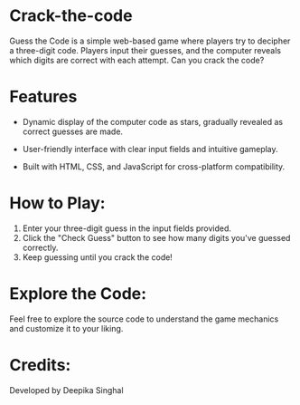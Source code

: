 # Crack-the-code
Guess the Code is a simple web-based game where players try to decipher a three-digit code. Players input their guesses, and the computer reveals which digits are correct with each attempt. Can you crack the code?

# Features
* Dynamic display of the computer code as stars, gradually revealed as correct guesses are made.

* User-friendly interface with clear input fields and intuitive gameplay.

* Built with HTML, CSS, and JavaScript for cross-platform compatibility.

# How to Play:

1. Enter your three-digit guess in the input fields provided.
2. Click the "Check Guess" button to see how many digits you've guessed correctly.
3. Keep guessing until you crack the code!

# Explore the Code:

Feel free to explore the source code to understand the game mechanics and customize it to your liking.

# Credits:

Developed by Deepika Singhal
